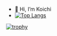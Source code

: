 - 👋 Hi, I’m Koichi
- [![Top Langs](https://github-readme-stats.vercel.app/api/top-langs/?username=KoichiEndo323&layout=compact)](https://github.com/anuraghazra/github-readme-stats)



[![trophy](https://github-profile-trophy.vercel.app/?KoichiEndo323=ryo-ma&theme=onedark)](https://github.com/ryo-ma/github-profile-trophy)
